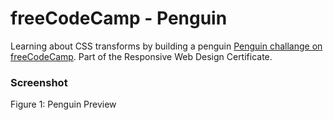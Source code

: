 # freeCodeCamp - Penguin

Learning about CSS transforms by building a penguin [Penguin challange on freeCodeCamp](https://www.freecodecamp.org/learn/2022/responsive-web-design/learn-css-transforms-by-building-a-penguin/step-1). Part of the Responsive Web Design Certificate.

### Screenshot

Figure 1: Penguin Preview
